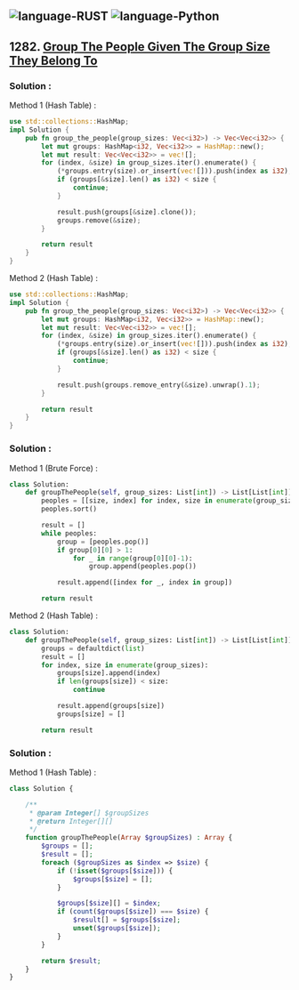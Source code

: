 ![language-RUST](https://img.shields.io/badge/RUST-8d4004?style=for-the-badge&logo=RUST)
![language-Python](https://img.shields.io/badge/Python-ffd43b?style=for-the-badge&logo=PYTHON)
---

## 1282. [Group The People Given The Group Size They Belong To](https://leetcode.com/problems/group-the-people-given-the-group-size-they-belong-to)

### Solution :

Method 1 (Hash Table) :
```rust
use std::collections::HashMap;
impl Solution {
    pub fn group_the_people(group_sizes: Vec<i32>) -> Vec<Vec<i32>> {
        let mut groups: HashMap<i32, Vec<i32>> = HashMap::new();
        let mut result: Vec<Vec<i32>> = vec![];
        for (index, &size) in group_sizes.iter().enumerate() {
            (*groups.entry(size).or_insert(vec![])).push(index as i32);
            if (groups[&size].len() as i32) < size {
                continue;
            }

            result.push(groups[&size].clone());
            groups.remove(&size);
        }

        return result
    }
}
```

Method 2 (Hash Table) :
```rust
use std::collections::HashMap;
impl Solution {
    pub fn group_the_people(group_sizes: Vec<i32>) -> Vec<Vec<i32>> {
        let mut groups: HashMap<i32, Vec<i32>> = HashMap::new();
        let mut result: Vec<Vec<i32>> = vec![];
        for (index, &size) in group_sizes.iter().enumerate() {
            (*groups.entry(size).or_insert(vec![])).push(index as i32);
            if (groups[&size].len() as i32) < size {
                continue;
            }

            result.push(groups.remove_entry(&size).unwrap().1);
        }

        return result
    }
}
```

### Solution :

Method 1 (Brute Force) :
```python
class Solution:
    def groupThePeople(self, group_sizes: List[int]) -> List[List[int]]:
        peoples = [[size, index] for index, size in enumerate(group_sizes)]
        peoples.sort()

        result = []
        while peoples:
            group = [peoples.pop()]
            if group[0][0] > 1:
                for _ in range(group[0][0]-1):
                    group.append(peoples.pop())

            result.append([index for _, index in group])

        return result
```

Method 2 (Hash Table) :
```python
class Solution:
    def groupThePeople(self, group_sizes: List[int]) -> List[List[int]]:
        groups = defaultdict(list)
        result = []
        for index, size in enumerate(group_sizes):
            groups[size].append(index)
            if len(groups[size]) < size:
                continue

            result.append(groups[size])
            groups[size] = []

        return result
```

### Solution :

Method 1 (Hash Table) :
```php
class Solution {

    /**
     * @param Integer[] $groupSizes
     * @return Integer[][]
     */
    function groupThePeople(Array $groupSizes) : Array {
        $groups = [];
        $result = [];
        foreach ($groupSizes as $index => $size) {
            if (!isset($groups[$size])) {
                $groups[$size] = [];
            }

            $groups[$size][] = $index;
            if (count($groups[$size]) === $size) {
                $result[] = $groups[$size];
                unset($groups[$size]);
            }
        }

        return $result;
    }
}
```
